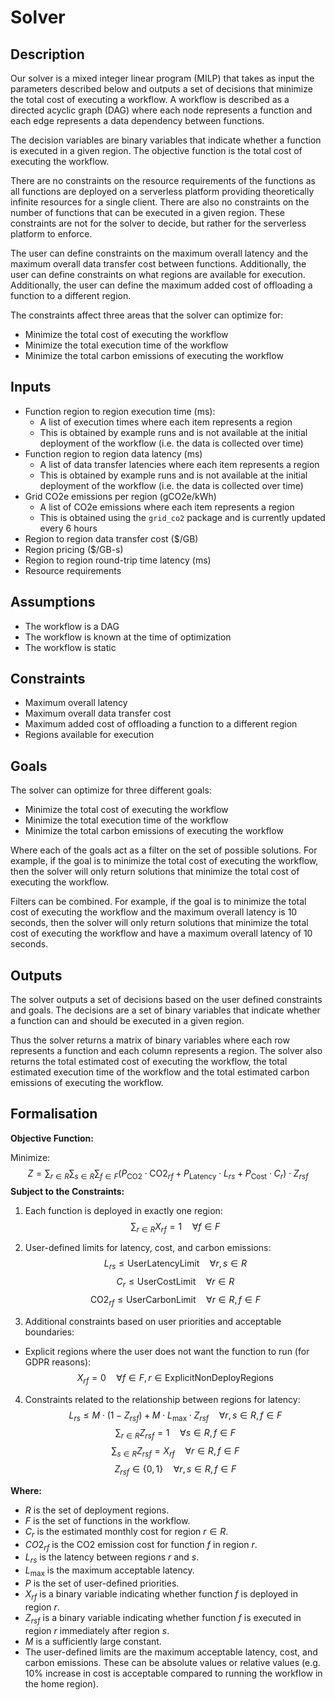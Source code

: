 # Solver

## Description

Our solver is a mixed integer linear program (MILP) that takes as input the parameters described below and outputs a set of decisions that minimize the total cost of executing a workflow. A workflow is described as a directed acyclic graph (DAG) where each node represents a function and each edge represents a data dependency between functions.

The decision variables are binary variables that indicate whether a function is executed in a given region. The objective function is the total cost of executing the workflow.

There are no constraints on the resource requirements of the functions as all functions are deployed on a serverless platform providing theoretically infinite resources for a single client. There are also no constraints on the number of functions that can be executed in a given region. These constraints are not for the solver to decide, but rather for the serverless platform to enforce.

The user can define constraints on the maximum overall latency and the maximum overall data transfer cost between functions. Additionally, the user can define constraints on what regions are available for execution. Additionally, the user can define the maximum added cost of offloading a function to a different region.

The constraints affect three areas that the solver can optimize for:

- Minimize the total cost of executing the workflow
- Minimize the total execution time of the workflow
- Minimize the total carbon emissions of executing the workflow

## Inputs

- Function region to region execution time (ms):
  - A list of execution times where each item represents a region
  - This is obtained by example runs and is not available at the initial deployment of the workflow (i.e. the data is collected over time)
- Function region to region data latency (ms)
  - A list of data transfer latencies where each item represents a region
  - This is obtained by example runs and is not available at the initial deployment of the workflow (i.e. the data is collected over time)
- Grid CO2e emissions per region (gCO2e/kWh)
  - A list of CO2e emissions where each item represents a region
  - This is obtained using the `grid_co2` package and is currently updated every 6 hours
- Region to region data transfer cost ($/GB)
- Region pricing ($/GB-s)
- Region to region round-trip time latency (ms)
- Resource requirements

## Assumptions

- The workflow is a DAG
- The workflow is known at the time of optimization
- The workflow is static

## Constraints

- Maximum overall latency
- Maximum overall data transfer cost
- Maximum added cost of offloading a function to a different region
- Regions available for execution

## Goals

The solver can optimize for three different goals:

- Minimize the total cost of executing the workflow
- Minimize the total execution time of the workflow
- Minimize the total carbon emissions of executing the workflow

Where each of the goals act as a filter on the set of possible solutions. For example, if the goal is to minimize the total cost of executing the workflow, then the solver will only return solutions that minimize the total cost of executing the workflow.

Filters can be combined. For example, if the goal is to minimize the total cost of executing the workflow and the maximum overall latency is 10 seconds, then the solver will only return solutions that minimize the total cost of executing the workflow and have a maximum overall latency of 10 seconds.

## Outputs

The solver outputs a set of decisions based on the user defined constraints and goals. The decisions are a set of binary variables that indicate whether a function can and should be executed in a given region.

Thus the solver returns a matrix of binary variables where each row represents a function and each column represents a region. The solver also returns the total estimated cost of executing the workflow, the total estimated execution time of the workflow and the total estimated carbon emissions of executing the workflow.

## Formalisation

**Objective Function:**

Minimize: $$Z = \sum_{r \in R} \sum_{s \in R} \sum_{f \in F} (P_{\text{CO2}} \cdot \text{CO2}_{rf} + P_{\text{Latency}} \cdot L_{rs} + P_{\text{Cost}} \cdot C_{r}) \cdot Z_{rsf}$$
**Subject to the Constraints:**

1. Each function is deployed in exactly one region:
  $$\sum_{r \in R} X_{rf} = 1 \quad \forall f \in F$$

2. User-defined limits for latency, cost, and carbon emissions:
  $$L_{rs} \leq \text{UserLatencyLimit} \quad \forall r, s \in R$$
  $$C_{r} \leq \text{UserCostLimit} \quad \forall r \in R$$
  $$\text{CO2}_{rf} \leq \text{UserCarbonLimit} \quad \forall r \in R, f \in F$$

3. Additional constraints based on user priorities and acceptable boundaries:

- Explicit regions where the user does not want the function to run (for GDPR reasons):
    $$X_{rf} = 0 \quad \forall f \in F, r \in \text{ExplicitNonDeployRegions}$$

4. Constraints related to the relationship between regions for latency:
  $$L_{rs} \leq M \cdot (1 - Z_{rsf}) + M \cdot L_{\text{max}} \cdot Z_{rsf} \quad \forall r, s \in R, f \in F$$
  $$\sum_{r \in R} Z_{rsf} = 1 \quad \forall s \in R, f \in F$$
  $$\sum_{s \in R} Z_{rsf} = X_{rf} \quad \forall r \in R, f \in F$$
  $$Z_{rsf} \in \{0, 1\} \quad \forall r, s \in R, f \in F$$

**Where:**

- $R$ is the set of deployment regions.
- $F$ is the set of functions in the workflow.
- $C_{r}$ is the estimated monthly cost for region $r \in R$.
- $CO2_{rf}$ is the CO2 emission cost for function $f$ in region $r$.
- $L_{rs}$ is the latency between regions $r$ and $s$.
- $L_{\text{max}}$ is the maximum acceptable latency.
- $P$ is the set of user-defined priorities.
- $X_{rf}$ is a binary variable indicating whether function $f$ is deployed in region $r$.
- $Z_{rsf}$ is a binary variable indicating whether function $f$ is executed in region $r$ immediately after region $s$.
- $M$ is a sufficiently large constant.
- The user-defined limits are the maximum acceptable latency, cost, and carbon emissions. These can be absolute values or relative values (e.g. 10% increase in cost is acceptable compared to running the workflow in the home region).
